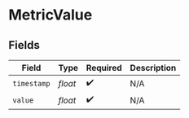 # MetricValue


## Fields

| Field              | Type               | Required           | Description        |
| ------------------ | ------------------ | ------------------ | ------------------ |
| `timestamp`        | *float*            | :heavy_check_mark: | N/A                |
| `value`            | *float*            | :heavy_check_mark: | N/A                |